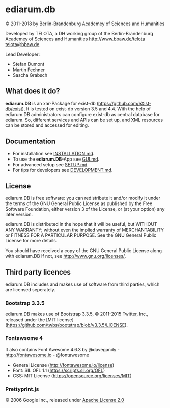 # ediarum.db

© 2011-2018 by Berlin-Brandenburg Academey of Sciences and Humanities

Developed by TELOTA, a DH working group of the Berlin-Brandenburg Academey of Sciences and Humanities
http://www.bbaw.de/telota
telota@bbaw.de

Lead Developer:

* Stefan Dumont
* Martin Fechner
* Sascha Grabsch

## What does it do?

**ediarum.DB** is an xar-Package for exist-db (https://github.com/eXist-db/exist). 
It is tested on exist-db version 3.5 and 4.4. With the help of
ediarum.DB administrators can configure exist-db as central database for ediarum.
So, different services and APIs can be set up, and XML resources can be stored and accessed
for editing.

## Documentation

* For installation see [INSTALLATION.md](INSTALLATION.md).
* To use the **ediarum.DB**-App see [GUI.md](GUI.md).
* For advanced setup see [SETUP.md](SETUP.md).
* For tips for developers see [DEVELOPMENT.md](DEVELOP.md).

## License

ediarum.DB is free software: you can redistribute it and/or modify 
it under the terms of the GNU General Public License as published by
the Free Software Foundation, either version 3 of the License, or
(at your option) any later version.

ediarum.DB is distributed in the hope that it will be useful,
but WITHOUT ANY WARRANTY; without even the implied warranty of
MERCHANTABILITY or FITNESS FOR A PARTICULAR PURPOSE.  See the
GNU General Public License for more details.

You should have received a copy of the GNU General Public License
along with ediarum.DB  If not, see <http://www.gnu.org/licenses/>.

## Third party licences

ediarum.DB includes and makes use of software from third parties, which are
licensed seperately.

### Bootstrap 3.3.5

ediarum.DB makes use of Bootstrap 3.3.5, © 2011-2015 Twitter, Inc., released under the [MIT license] (https://github.com/twbs/bootstrap/blob/v3.3.5/LICENSE).

### Fontawsome 4

It also contains Font Awesome 4.6.3 by @davegandy - http://fontawesome.io - @fontawesome

* General License (<http://fontawesome.io/license>)
* Font: SIL OFL 1.1 (<https://scripts.sil.org/OFL>)
* CSS: MIT License (<https://opensource.org/licenses/MIT>)

### Prettyprint.js

© 2006 Google Inc., released under [Apache License 2.0](https://github.com/google/code-prettify/blob/master/COPYING)